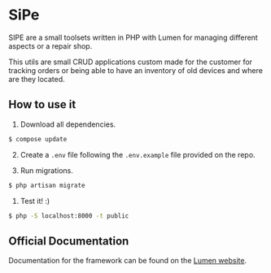 # SiPe

SIPE are a small toolsets written in PHP with Lumen for managing different aspects or a repair shop.

This utils are small CRUD applications custom made for the customer for tracking orders or being able to have an inventory of old devices and where are they located.

## How to use it

1. Download all dependencies.

```bash
$ compose update
```

2. Create a `.env` file following the `.env.example` file provided on the repo.

3. Run migrations.

```bash
$ php artisan migrate
```

1. Test it! :)

```bash
$ php -S localhost:8000 -t public
```

## Official Documentation

Documentation for the framework can be found on the [Lumen website](https://lumen.laravel.com/docs).
